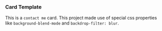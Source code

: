 ### Card Template

This is a `contact me` card.
This project made use of special css properties like `background-blend-mode` and `backdrop-filter: blur`.
